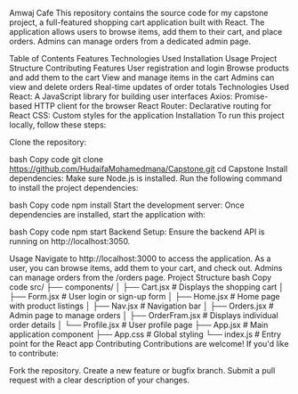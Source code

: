 Amwaj Cafe
This repository contains the source code for my capstone project, a full-featured shopping cart application built with React. The application allows users to browse items, add them to their cart, and place orders. Admins can manage orders from a dedicated admin page.

Table of Contents
Features
Technologies Used
Installation
Usage
Project Structure
Contributing
Features
User registration and login
Browse products and add them to the cart
View and manage items in the cart
Admins can view and delete orders
Real-time updates of order totals
Technologies Used
React: A JavaScript library for building user interfaces
Axios: Promise-based HTTP client for the browser
React Router: Declarative routing for React
CSS: Custom styles for the application
Installation
To run this project locally, follow these steps:

Clone the repository:

bash
Copy code
git clone https://github.com/HudaifaMohamedmana/Capstone.git
cd Capstone
Install dependencies: Make sure Node.js is installed. Run the following command to install the project dependencies:

bash
Copy code
npm install
Start the development server: Once dependencies are installed, start the application with:

bash
Copy code
npm start
Backend Setup: Ensure the backend API is running on http://localhost:3050.

Usage
Navigate to http://localhost:3000 to access the application.
As a user, you can browse items, add them to your cart, and check out.
Admins can manage orders from the /orders page.
Project Structure
bash
Copy code
src/
├── components/
│   ├── Cart.jsx          # Displays the shopping cart
│   ├── Form.jsx          # User login or sign-up form
│   ├── Home.jsx          # Home page with product listings
│   ├── Nav.jsx           # Navigation bar
│   ├── Orders.jsx        # Admin page to manage orders
│   ├── OrderFram.jsx     # Displays individual order details
│   └── Profile.jsx       # User profile page
├── App.jsx               # Main application component
├── App.css               # Global styling
└── index.js              # Entry point for the React app
Contributing
Contributions are welcome! If you'd like to contribute:

Fork the repository.
Create a new feature or bugfix branch.
Submit a pull request with a clear description of your changes.
